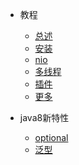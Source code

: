 - 教程 
  - [总述](README.md)
  - [安装](install.md)
  - [nio](nio.md)
  - [多线程](thread.md)
  - [插件](#插件)
  - [更多](#更多)
  
- java8新特性

  - [optional](optional.md)
  - [泛型](generic.md)